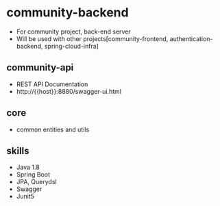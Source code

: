 # community-backend
* For community project, back-end server
* Will be used with other projects[community-frontend, authentication-backend, spring-cloud-infra]

## community-api
* REST API Documentation 
* http://{{host}}:8880/swagger-ui.html

## core
* common entities and utils

## skills
* Java 1.8
* Spring Boot
* JPA, Querydsl
* Swagger
* Junit5
